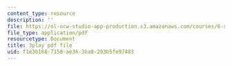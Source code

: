 ```yaml
---
content_type: resource
description: ''
file: https://ol-ocw-studio-app-production.s3.amazonaws.com/courses/6-s897-machine-learning-for-healthcare-spring-2019/f1e3b1687158ae363ba8293b5fe97483_ZQu2B3GyI_k.pdf
file_type: application/pdf
resourcetype: Document
title: 3play pdf file
uid: f1e3b168-7158-ae36-3ba8-293b5fe97483
---
```

